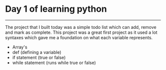 # Day 1 of learning python
---
The project that I built today was a simple todo list which can add, remove and mark as complete. This project was a great first project as it used a lot syntaxes which gave me a foundation on what each variable represents.

- Array's
- def (defining a variable)
- if statement (true or false)
- while statement (runs while true or false)
